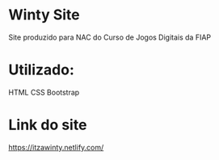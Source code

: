 # Winty Site
 Site produzido para NAC do Curso de Jogos Digitais da FIAP

# Utilizado:
HTML
CSS
Bootstrap

# Link do site
https://itzawinty.netlify.com/

